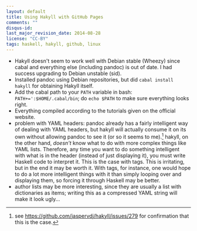 ```yaml
---
layout: default
title: Using Hakyll with GitHub Pages
comments: ""
disqus-id: 
last_major_revision_date: 2014-08-28
license: "CC-BY"
tags: haskell, hakyll, github, linux
---
```


- Hakyll doesn't seem to work well with Debian stable (Wheezy) since cabal and everything else (including pandoc) is out of date.  I had success upgrading to Debian unstable (sid).
- Installed pandoc using Debian repositories, but did `cabal install hakyll` for obtaining Hakyll itself.
- Add the cabal path to your `PATH` variable in bash: `PATH+=':$HOME/.cabal/bin`; do `echo $PATH` to make sure everything looks right.
- Everything compiled according to the tutorials given on the official website.
- problem with YAML headers: pandoc already has a fairly intelligent way of dealing with YAML headers, but hakyll will actually consume it on its own without allowing pandoc to see it (or so it seems to me).[^gh]
hakyll, on the other hand, *doesn't* know what to do with more complex things like YAML lists.
Therefore, any time you want to do something intelligent with what is in the header (instead of just displaying it), you must write Haskell code to interpret it.
This is the case with tags.
This is irritating, but in the end it may be worth it. With tags, for instance, one would hope to do a lot more intelligent things with it than simply looping over and displaying them, so forcing it through Haskell may be better.
- author lists may be more interesting, since they are usually a list with dictionaries as items; writing this as a compressed YAML string will make it look ugly...

[^gh]: see <https://github.com/jaspervdj/hakyll/issues/279> for confirmation that this is the case.

